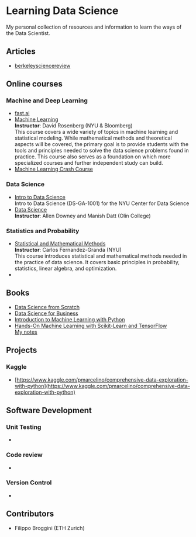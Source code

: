 # Learning Data Science
My personal collection of resources and information to learn the ways of the Data Scientist.

## Articles
* [berkeleysciencereview](http://berkeleysciencereview.com/how-to-become-a-data-scientist-before-you-graduate/)

## Online courses
### Machine and Deep Learning
* [fast.ai](https://www.fast.ai)
* [Machine Learning](https://davidrosenberg.github.io/ml2018/#home)  
**Instructor**: David Rosenberg (NYU & Bloomberg)  
This course covers a wide variety of topics in machine learning and statistical modeling. While mathematical methods and theoretical aspects will be covered, the primary goal is to provide students with the tools and principles needed to solve the data science problems found in practice. This course also serves as a foundation on which more specialized courses and further independent study can build.
* [Machine Learning Crash Course](https://developers.google.com/machine-learning/crash-course/)  

### Data Science
* [Intro to Data Science](https://github.com/briandalessandro/DataScienceCourse)  
Intro to Data Science (DS-GA-1001) for the NYU Center for Data Science
* [Data Science](https://sites.google.com/site/datascienceolin17/)  
**Instructor**: Allen Downey and Manish Datt (Olin College)

### Statistics and Probability
* [Statistical and Mathematical Methods](https://cims.nyu.edu/~cfgranda/pages/DSGA1002_fall15/index.html)  
**Instructor**: Carlos Fernandez-Granda (NYU)  
This course introduces statistical and mathematical methods needed in the practice of data science. It covers basic principles in probability, statistics, linear algebra, and optimization.
* 

## Books
* [Data Science from Scratch](http://shop.oreilly.com/product/0636920033400.do)
* [Data Science for Business](http://data-science-for-biz.com)
* [Introduction to Machine Learning with Python](http://shop.oreilly.com/product/0636920030515.do)
* [Hands-On Machine Learning with Scikit-Learn and TensorFlow](http://shop.oreilly.com/product/0636920052289.do)  
[My notes](books/hands_on_ml.md)

## Projects
### Kaggle
* [https://www.kaggle.com/pmarcelino/comprehensive-data-exploration-with-python](https://www.kaggle.com/pmarcelino/comprehensive-data-exploration-with-python)

## Software Development
### Unit Testing
*
### Code review
*
### Version Control
*

## Contributors
* Filippo Broggini (ETH Zurich)
